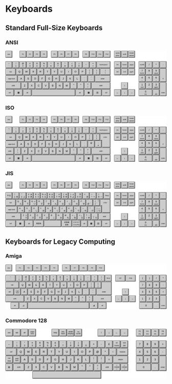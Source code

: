 # Keyboards

## Standard Full-Size Keyboards

### ANSI
![](keyboards-svg/ANSI.svg)

### ISO
![](keyboards-svg/ISO.svg)

### JIS
![](keyboards-svg/JIS.svg)

## Keyboards for Legacy Computing

### Amiga
![](keyboards-svg/Amiga.svg)

### Commodore 128
![](keyboards-svg/Commodore%20128.svg)
